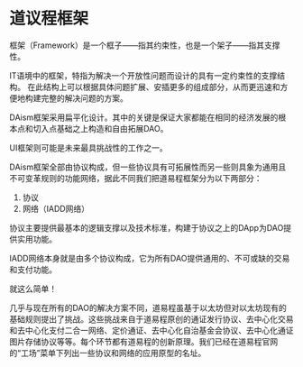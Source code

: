 # 道议程框架

框架（Framework）是一个框子——指其约束性，也是一个架子——指其支撑性。

IT语境中的框架，特指为解决一个开放性问题而设计的具有一定约束性的支撑结构。 在此结构上可以根据具体问题扩展、安插更多的组成部分，从而更迅速和方便地构建完整的解决问题的方案。

DAism框架采用扁平化设计。其中的关键是保证大家都能在相同的经济发展的根本点和切入点基础之上构造和自由拓展DAO。

UI框架则可能是未来最具挑战性的工作之一。

DAism框架全部由协议构成，但一些协议具有可拓展性而另一些则具象为通用且不可变革规则的功能网络，据此不同我们把道易程框架分为以下两部分：

1. 协议
2. 网络（IADD网络）

协议主要提供最基本的逻辑支撑以及技术标准，构建于协议之上的DApp为DAO提供实用功能。

IADD网络本身就是由多个协议构成，它为所有DAO提供通用的、不可或缺的交易和支付功能。

就这么简单！

几乎与现在所有的DAO的解决方案不同，道易程虽基于以太坊但对以太坊现有的基础规则提出了挑战。这些挑战来自于道易程原创的通证发行协议、去中心化交易和去中心化支付二合一网络、定价通证、去中心化自治基金会协议、去中心化通证图片存储协议等等。每个环节都有道易程的创新原理。我们已经在道易程官网的“工场”菜单下列出一些协议和网络的应用原型的名址。
